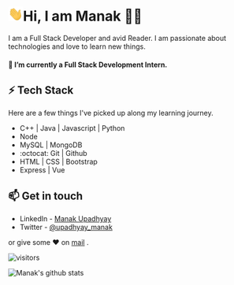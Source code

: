 
# <img src="https://raw.githubusercontent.com/ABSphreak/ABSphreak/master/gifs/Hi.gif" width="30px">Hi, I am Manak 👨‍💻

I am a Full Stack Developer and avid Reader. I am passionate about technologies and love to learn new things.

#### 🔭 I’m currently a Full Stack Development Intern.


## ⚡ Tech Stack

Here are a few things I've picked up along my learning journey.

*  C++ | Java | Javascript | Python
*  Node 
*  MySQL | MongoDB
* :octocat: Git | Github
*  HTML | CSS | Bootstrap
* Express | Vue

## 📫 Get in touch
- LinkedIn - [Manak Upadhyay](https://in.linkedin.com/in/manak-upadhyay)
- Twitter - [@upadhyay_manak](https://twitter.com/upadhyay_manak)

 or give some ♥ on [mail](mailto:manu742000@gmail.com) .


![visitors](https://visitor-badge.glitch.me/badge?page_id=manakupadhyay/manakupadhyay)

![Manak's github stats](https://github-readme-stats.vercel.app/api?username=manakupadhyay&show_icons=true&theme=dark)
